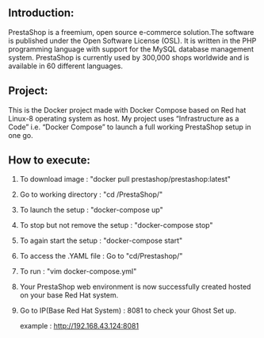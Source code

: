 ## Introduction:
PrestaShop is a freemium, open source e-commerce solution.The software is published under the Open Software License (OSL).
It is written in the PHP programming language with support for the MySQL database management system.
PrestaShop is currently used by 300,000 shops worldwide and is available in 60 different languages.

## Project:
This is the Docker project made with Docker Compose based on Red hat Linux-8 operating system as host. My project uses “Infrastructure as a Code” i.e. 
“Docker Compose” to launch a full working PrestaShop setup in one go.

## How to execute:
1. To download image : "docker pull prestashop/prestashop:latest"
2. Go to working directory : "cd /PrestaShop/"
3. To launch the setup : "docker-compose up"
4. To stop but not remove the setup : "docker-compose stop"
5. To again start the setup : "docker-compose start"
6. To access the .YAML file : Go to "cd/Prestashop/"  
7. To run : "vim docker-compose.yml"
8. Your PrestaShop web environment is now successfully created hosted on your base Red Hat system. 

9. Go to IP(Base Red Hat System) : 8081 to check your Ghost Set up.
   
   example : http://192.168.43.124:8081
   

